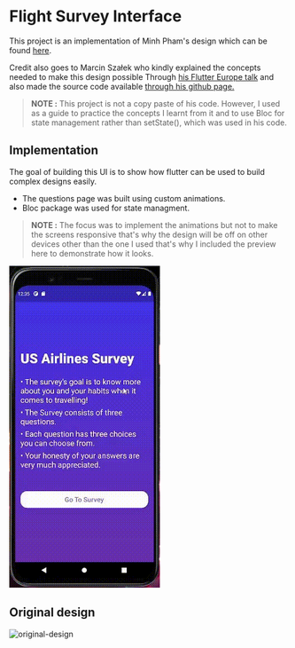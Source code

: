 # Flight Survey Interface

This project is an implementation of Minh Pham's design which can be found [here](https://dribbble.com/shots/5362972-Airlines-Survey).

Credit also goes to Marcin Szałek who kindly explained the concepts needed to make this design possible Through [his Flutter Europe talk](https://www.youtube.com/watch?v=FCyoHclCqc8&t=1425s) and also made the source code available [through his github page.](https://github.com/MarcinusX/flight_survey) 

> __NOTE :__  This project is not a copy paste of his code. However, I used as a guide to practice the concepts I learnt from it and to use Bloc for state management rather than setState(), which was used in his code. 


## Implementation

The goal of building this UI is to show how flutter can be used to build complex designs easily.

- The questions page was built using custom animations.
- Bloc package was used for state managment.

> __NOTE :__ The focus was to implement the animations but not to make the screens responsive that's why the design will be off on other devices other than the one I used that's why I included the preview here to demonstrate how it looks.

![implementation-preview](readme_assets/survey-preview-gif.gif)

## Original design

![original-design](https://fidev.io/wp-content/uploads/2020/01/plane-1.gif)